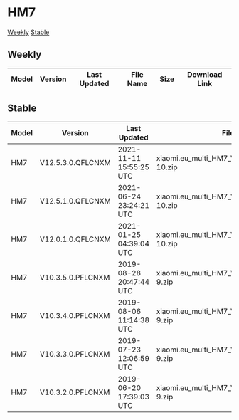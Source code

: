 # HM7
[Weekly](#Weekly)  [Stable](#Stable)
## Weekly
| Model | Version | Last Updated | File Name | Size | Download Link |
| ---- | ---- | ---- | ---- | ---- | ---- |
## Stable
| Model | Version | Last Updated | File Name | Size | Download Link |
| ---- | ---- | ---- | ---- | ---- | ---- |
| HM7 | V12.5.3.0.QFLCNXM | 2021-11-11 15:55:25 UTC | xiaomi.eu_multi_HM7_V12.5.3.0.QFLCNXM_v12-10.zip | 2.4 GB | [SourceForge](https://sourceforge.net/projects/xiaomi-eu-multilang-miui-roms/files/xiaomi.eu/MIUI-STABLE-RELEASES/MIUIv12/xiaomi.eu_multi_HM7_V12.5.3.0.QFLCNXM_v12-10.zip/download) |
| HM7 | V12.5.1.0.QFLCNXM | 2021-06-24 23:24:21 UTC | xiaomi.eu_multi_HM7_V12.5.1.0.QFLCNXM_v12-10.zip | 2.5 GB | [SourceForge](https://sourceforge.net/projects/xiaomi-eu-multilang-miui-roms/files/xiaomi.eu/MIUI-STABLE-RELEASES/MIUIv12/xiaomi.eu_multi_HM7_V12.5.1.0.QFLCNXM_v12-10.zip/download) |
| HM7 | V12.0.1.0.QFLCNXM | 2021-01-25 04:39:04 UTC | xiaomi.eu_multi_HM7_V12.0.1.0.QFLCNXM_v12-10.zip | 2.4 GB | [SourceForge](https://sourceforge.net/projects/xiaomi-eu-multilang-miui-roms/files/xiaomi.eu/MIUI-STABLE-RELEASES/MIUIv12/xiaomi.eu_multi_HM7_V12.0.1.0.QFLCNXM_v12-10.zip/download) |
| HM7 | V10.3.5.0.PFLCNXM | 2019-08-28 20:47:44 UTC | xiaomi.eu_multi_HM7_V10.3.5.0.PFLCNXM_v10-9.zip | 1.4 GB | [SourceForge](https://sourceforge.net/projects/xiaomi-eu-multilang-miui-roms/files/xiaomi.eu/MIUI-STABLE-RELEASES/MIUIv10/xiaomi.eu_multi_HM7_V10.3.5.0.PFLCNXM_v10-9.zip/download) |
| HM7 | V10.3.4.0.PFLCNXM | 2019-08-06 11:14:38 UTC | xiaomi.eu_multi_HM7_V10.3.4.0.PFLCNXM_v10-9.zip | 1.5 GB | [SourceForge](https://sourceforge.net/projects/xiaomi-eu-multilang-miui-roms/files/xiaomi.eu/MIUI-STABLE-RELEASES/MIUIv10/xiaomi.eu_multi_HM7_V10.3.4.0.PFLCNXM_v10-9.zip/download) |
| HM7 | V10.3.3.0.PFLCNXM | 2019-07-23 12:06:59 UTC | xiaomi.eu_multi_HM7_V10.3.3.0.PFLCNXM_v10-9.zip | 1.5 GB | [SourceForge](https://sourceforge.net/projects/xiaomi-eu-multilang-miui-roms/files/xiaomi.eu/MIUI-STABLE-RELEASES/MIUIv10/xiaomi.eu_multi_HM7_V10.3.3.0.PFLCNXM_v10-9.zip/download) |
| HM7 | V10.3.2.0.PFLCNXM | 2019-06-20 17:39:03 UTC | xiaomi.eu_multi_HM7_V10.3.2.0.PFLCNXM_v10-9.zip | 1.5 GB | [SourceForge](https://sourceforge.net/projects/xiaomi-eu-multilang-miui-roms/files/xiaomi.eu/MIUI-STABLE-RELEASES/MIUIv10/xiaomi.eu_multi_HM7_V10.3.2.0.PFLCNXM_v10-9.zip/download) |
